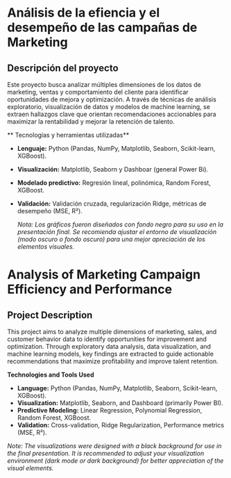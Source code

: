 <h1> Análisis de la efiencia y el desempeño de las campañas de Marketing</h1>
<h2> Descripción del proyecto </h2>

Este proyecto busca analizar múltiples dimensiones de los datos de marketing, ventas y comportamiento del cliente para identificar oportunidades de mejora y optimización. A través de técnicas de análisis exploratorio, visualización de datos y modelos de machine learning, se extraen hallazgos clave que orientan recomendaciones accionables para maximizar la rentabilidad y mejorar la retención de talento.


** Tecnologías y herramientas utilizadas**

- **Lenguaje:** Python (Pandas, NumPy, Matplotlib, Seaborn, Scikit-learn, XGBoost).
- **Visualización:** Matplotlib, Seaborn y Dashboar (general Power Bi).
- **Modelado predictivo:** Regresión lineal, polinómica, Random Forest, XGBoost.
- **Validación:** Validación cruzada, regularización Ridge, métricas de desempeño (MSE, R²).

  *Nota: Los gráficos fueron diseñados con fondo negro para su uso en la presentación final. Se recomienda ajustar el entorno de visualización (modo oscuro o fondo oscuro) para una mejor apreciación de los elementos visuales.*


<h1> Analysis of Marketing Campaign Efficiency and Performance</h1>
<h2> Project Description </h2>

This project aims to analyze multiple dimensions of marketing, sales, and customer behavior data to identify opportunities for improvement and optimization. Through exploratory data analysis, data visualization, and machine learning models, key findings are extracted to guide actionable recommendations that maximize profitability and improve talent retention.

<strong>Technologies and Tools Used</strong>

- <strong>Language:</strong> Python (Pandas, NumPy, Matplotlib, Seaborn, Scikit-learn, XGBoost).
- <strong>Visualization:</strong> Matplotlib, Seaborn, and Dashboard (primarily Power BI).
- <strong>Predictive Modeling:</strong> Linear Regression, Polynomial Regression, Random Forest, XGBoost.
- <strong>Validation:</strong> Cross-validation, Ridge Regularization, Performance metrics (MSE, R²).

<em>Note: The visualizations were designed with a black background for use in the final presentation. It is recommended to adjust your visualization environment (dark mode or dark background) for better appreciation of the visual elements.</em>

